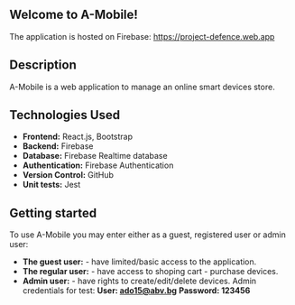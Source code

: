 ## Welcome to A-Mobile!

The application is hosted on Firebase: https://project-defence.web.app

## Description

A-Mobile is a web application to manage an online smart devices store.

 ## Technologies Used

- **Frontend:** React.js, Bootstrap
- **Backend:** Firebase
- **Database:** Firebase Realtime database
- **Authentication:** Firebase Authentication
- **Version Control:** GitHub
- **Unit tests:** Jest

## Getting started

To use A-Mobile you may enter either as a guest, registered user or admin user:
- **The guest user:** - have limited/basic access to the application.
- **The regular user:** - have access to shoping cart - purchase devices.
- **Admin user:** - have rights to create/edit/delete devices. Admin credentials for test:
**User: ado15@abv.bg**
**Password: 123456**